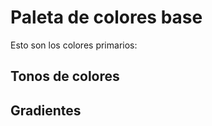 
<script setup>
import ColorsBase from '../components/colors/ColorsBase.vue'
import ColorsShades from '../components/colors/ColorsShades.vue'
import Gradients from '../components/colors/Gradients.vue'
</script>

# Paleta de colores base

Esto son los colores primarios:
<ColorsBase />

## Tonos de colores

<ColorsShades/>

## Gradientes

<Gradients/>
